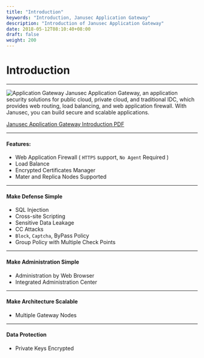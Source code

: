 ```yaml
---
title: "Introduction"
keywords: "Introduction, Janusec Application Gateway"
description: "Introduction of Janusec Application Gateway"
date: 2018-05-12T08:10:40+08:00
draft: false
weight: 200
---
```


# Introduction
----
![Application Gateway](/images/gateway1.png "Janusec Application Gateway")
Janusec Application Gateway, an application security solutions for public cloud, private cloud, and traditional IDC, which provides web routing, load balancing, and web application firewall. With Janusec, you can build secure and scalable applications.

[Janusec Application Gateway Introduction PDF](/download/Janusec-Application-Gateway.pdf)

----

#### Features:
* Web Application Firewall  ( `HTTPS` support, `No Agent` Required )    
* Load Balance
* Encrypted Certificates Manager 
* Mater and Replica Nodes Supported 

----

#### Make Defense Simple
* SQL Injection  
* Cross-site Scripting  
* Sensitive Data Leakage
* CC Attacks
* `Block`, `Captcha`, ByPass Policy
* Group Policy with Multiple Check Points  

----

#### Make Administration Simple  
* Administration by Web Browser   
* Integrated Administration Center    

----

#### Make Architecture Scalable  
* Multiple Gateway Nodes  

----

#### Data Protection
* Private Keys Encrypted  
